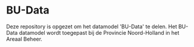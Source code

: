 BU-Data
=======

Deze repository is opgezet om het datamodel 'BU-Data' te delen.
Het BU-Data datamodel wordt toegepast bij de Provincie Noord-Holland in het Areaal Beheer.


